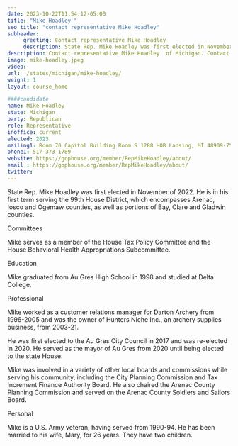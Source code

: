 ```yaml
---
date: 2023-10-22T11:54:12-05:00
title: "Mike Hoadley "
seo_title: "contact representative Mike Hoadley"
subheader:
     greeting: Contact representative Mike Hoadley
     description: State Rep. Mike Hoadley was first elected in November of 2022. He is in his first term serving the 99th House District. Mike serves as a member of the House Tax Policy Committee and the House Behavioral Health Appropriations Subcommittee.
description: Contact representative Mike Hoadley  of Michigan. Contact information for Mike Hoadley  includes email address, phone number, and mailing address.
image: mike-hoadley.jpeg
video:
url:  /states/michigan/mike-hoadley/
weight: 1
layout: course_home

####candidate
name: Mike Hoadley
state: Michigan
party: Republican
role: Representative
inoffice: current
elected: 2023
mailing1: Room 70 Capitol Building Room S 1288 HOB Lansing, MI 48909-7514
phone1: 517-373-1789
website: https://gophouse.org/member/RepMikeHoadley/about/
email : https://gophouse.org/member/RepMikeHoadley/about/
twitter:
---
```


State Rep. Mike Hoadley was first elected in November of 2022. He is in his first term serving the 99th House District, which encompasses Arenac, Iosco and Ogemaw counties, as well as portions of Bay, Clare and Gladwin counties.

Committees

Mike serves as a member of the House Tax Policy Committee and the House Behavioral Health Appropriations Subcommittee.

Education

Mike graduated from Au Gres High School in 1998 and studied at Delta College.

Professional

Mike worked as a customer relations manager for Darton Archery from 1996-2005 and was the owner of Hunters Niche Inc., an archery supplies business, from 2003-21.

He was first elected to the Au Gres City Council in 2017 and was re-elected in 2020. He served as the mayor of Au Gres from 2020 until being elected to the state House.

Mike was involved in a variety of other local boards and commissions while serving his community, including the City Planning Commission and Tax Increment Finance Authority Board. He also chaired the Arenac County Planning Commission and served on the Arenac County Soldiers and Sailors Board.

Personal

Mike is a U.S. Army veteran, having served from 1990-94. He has been married to his wife, Mary, for 26 years. They have two children.
